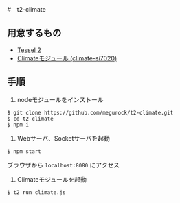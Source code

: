 #　t2-climate

## 用意するもの
- [Tessel 2](https://tessel.io/)
- [Climateモジュール (climate-si7020)](https://tessel.io/modules#module-climate)

## 手順

1. nodeモジュールをインストール
  ```shell
  $ git clone https://github.com/megurock/t2-climate.git
  $ cd t2-climate
  $ npm i
  ```

1. Webサーバ、Socketサーバを起動
  ```shell
  $ npm start
  ```
  ブラウザから `localhost:8080` にアクセス

1. Climateモジュールを起動
  ```shell
  $ t2 run climate.js
  ```



